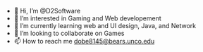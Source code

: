 - 👋 Hi, I’m @D2Software
- 👀 I’m interested in Gaming and Web developement
- 🌱 I’m currently learning web and UI design, Java, and Network
- 💞️ I’m looking to collaborate on Games
- 📫 How to reach me dobe8145@bears.unco.edu

<!---
D2Software/D2Software is a ✨ special ✨ repository because its `README.md` (this file) appears on your GitHub profile.
You can click the Preview link to take a look at your changes.
--->
